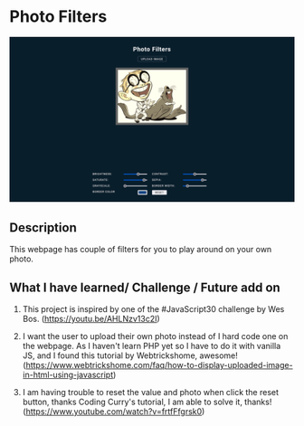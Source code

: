 # Photo Filters

![Preview](screenshot.png)

## Description

This webpage has couple of filters for you to play around on your own photo.

## What I have learned/ Challenge / Future add on

1. This project is inspired by one of the #JavaScript30 challenge by Wes Bos. (https://youtu.be/AHLNzv13c2I)

2. I want the user to upload their own photo instead of I hard code one on the webpage. As I haven't learn PHP yet so I have to do it with vanilla JS, and I found this tutorial by Webtrickshome, awesome! (https://www.webtrickshome.com/faq/how-to-display-uploaded-image-in-html-using-javascript)

3. I am having trouble to reset the value and photo when click the reset button, thanks Coding Curry's tutorial, I am able to solve it, thanks! (https://www.youtube.com/watch?v=frtfFfgrsk0)  





